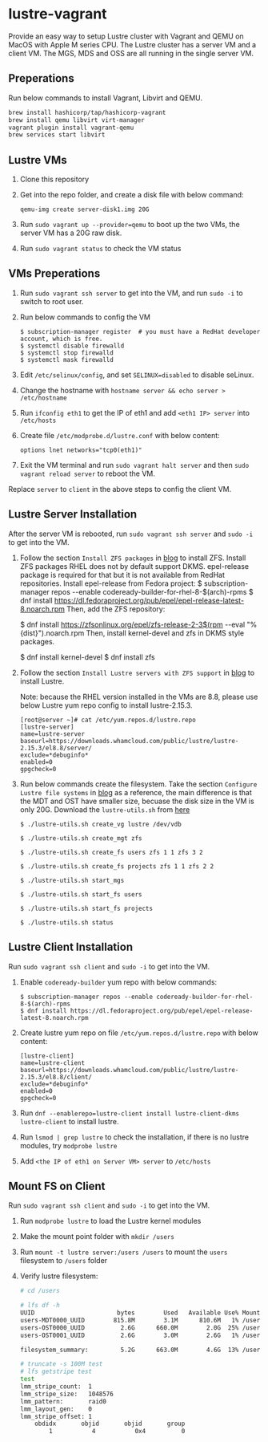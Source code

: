 # lustre-vagrant

Provide an easy way to setup Lustre cluster with Vagrant and QEMU on MacOS with Apple M series CPU. The Lustre cluster has a server VM and a client VM. The MGS, MDS and OSS are all running in the single server VM.

## Preperations

Run below commands to install Vagrant, Libvirt and QEMU.

```bash
brew install hashicorp/tap/hashicorp-vagrant
brew install qemu libvirt virt-manager
vagrant plugin install vagrant-qemu
brew services start libvirt
```

## Lustre VMs

1. Clone this repository
2. Get into the repo folder, and create a disk file with below command:

    ```
    qemu-img create server-disk1.img 20G
    ```

3. Run `sudo vagrant up --provider=qemu` to boot up the two VMs, the server VM has a 20G raw disk.
4. Run `sudo vagrant status` to check the VM status

## VMs Preperations

1. Run `sudo vagrant ssh server` to get into the VM, and run `sudo -i` to switch to root user.
2. Run below commands to config the VM

    ```
    $ subscription-manager register  # you must have a RedHat developer account, which is free.
    $ systemctl disable firewalld
    $ systemctl stop firewalld
    $ systemctl mask firewalld
    ```

3. Edit `/etc/selinux/config`, and set `SELINUX=disabled` to disable seLinux.

4. Change the hostname with `hostname server && echo server > /etc/hostname`

5. Run `ifconfig eth1` to get the IP of eth1 and add `<eth1 IP> server` into `/etc/hosts`

6. Create file `/etc/modprobe.d/lustre.conf` with below content:

    ```
    options lnet networks="tcp0(eth1)"
    ```

4. Exit the VM terminal and run `sudo vagrant halt server` and then `sudo vagrant reload server` to reboot the VM.

Replace `server` to `client` in the above steps to config the client VM.

## Lustre Server Installation

After the server VM is rebooted, run `sudo vagrant ssh server`  and `sudo -i` to get into the VM.

1. Follow the section `Install ZFS packages` in [blog](https://metebalci.com/blog/lustre-2.15.4-on-rhel-8.9-and-ubuntu-22.04/) to install ZFS.
    Install ZFS packages
    RHEL does not by default support DKMS. epel-release package is required for that but it is not available from RedHat repositories. Install epel-release from Fedora project:
    $ subscription-manager repos --enable codeready-builder-for-rhel-8-$(arch)-rpms
    $ dnf install https://dl.fedoraproject.org/pub/epel/epel-release-latest-8.noarch.rpm
    Then, add the ZFS repository:

    $ dnf install https://zfsonlinux.org/epel/zfs-release-2-3$(rpm --eval "%{dist}").noarch.rpm
    Then, install kernel-devel and zfs in DKMS style packages.

    $ dnf install kernel-devel
    $ dnf install zfs

3. Follow the section `Install Lustre servers with ZFS support` in [blog](https://metebalci.com/blog/lustre-2.15.4-on-rhel-8.9-and-ubuntu-22.04/) to install Lustre.

    Note: because the RHEL version installed in the VMs are 8.8, please use below Lustre yum repo config to install lustre-2.15.3.

    ```
    [root@server ~]# cat /etc/yum.repos.d/lustre.repo
    [lustre-server]
    name=lustre-server
    baseurl=https://downloads.whamcloud.com/public/lustre/lustre-2.15.3/el8.8/server/
    exclude=*debuginfo*
    enabled=0
    gpgcheck=0
    ```

4. Run below commands create the filesystem. Take the section `Configure Lustre file systems` in [blog](https://metebalci.com/blog/lustre-2.15.4-on-rhel-8.9-and-ubuntu-22.04/) as a reference, the main difference is that the MDT and OST have smaller size, becuase the disk size in the VM is only 20G. Download the `lustre-utils.sh` from [here](https://raw.githubusercontent.com/metebalci/lustre-utils.sh/refs/heads/main/lustre-utils.sh)

    ```
    $ ./lustre-utils.sh create_vg lustre /dev/vdb

    $ ./lustre-utils.sh create_mgt zfs

    $ ./lustre-utils.sh create_fs users zfs 1 1 zfs 3 2

    $ ./lustre-utils.sh create_fs projects zfs 1 1 zfs 2 2

    $ ./lustre-utils.sh start_mgs

    $ ./lustre-utils.sh start_fs users

    $ ./lustre-utils.sh start_fs projects

    $ ./lustre-utils.sh status
    ```

## Lustre Client Installation

Run `sudo vagrant ssh client`  and `sudo -i` to get into the VM.

1. Enable `codeready-builder` yum repo with below commands:

    ```
    $ subscription-manager repos --enable codeready-builder-for-rhel-8-$(arch)-rpms
    $ dnf install https://dl.fedoraproject.org/pub/epel/epel-release-latest-8.noarch.rpm
    ````

2. Create lustre yum repo on file `/etc/yum.repos.d/lustre.repo` with below content:

    ```
    [lustre-client]
    name=lustre-client
    baseurl=https://downloads.whamcloud.com/public/lustre/lustre-2.15.3/el8.8/client/
    exclude=*debuginfo*
    enabled=0
    gpgcheck=0
    ```

3. Run `dnf --enablerepo=lustre-client install lustre-client-dkms lustre-client` to install lustre.

4. Run `lsmod | grep lustre` to check the installation, if there is no lustre modules, try `modprobe lustre`

5. Add `<the IP of eth1 on Server VM> server` to `/etc/hosts`

## Mount FS on Client

Run `sudo vagrant ssh client`  and `sudo -i` to get into the VM.

1. Run `modprobe lustre` to load the Lustre kernel modules
2. Make the mount point folder with `mkdir /users`
3. Run `mount -t lustre server:/users /users` to mount the `users` filesystem to `/users` folder
4. Verify lustre filesystem:

    ```bash
    # cd /users

    # lfs df -h
    UUID                       bytes        Used   Available Use% Mounted on
    users-MDT0000_UUID        815.8M        3.1M      810.6M   1% /users[MDT:0]
    users-OST0000_UUID          2.6G      660.0M        2.0G  25% /users[OST:0]
    users-OST0001_UUID          2.6G        3.0M        2.6G   1% /users[OST:1]

    filesystem_summary:         5.2G      663.0M        4.6G  13% /users

    # truncate -s 100M test
    # lfs getstripe test
    test
    lmm_stripe_count:  1
    lmm_stripe_size:   1048576
    lmm_pattern:       raid0
    lmm_layout_gen:    0
    lmm_stripe_offset: 1
        obdidx		 objid		 objid		 group
            1	        4	        0x4	         0
    ```
